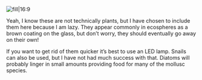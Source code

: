![fill|16:9](2c74792ef14c87340494b0bac1fa7a4e.png)

Yeah, I know these are not technically plants, but I have chosen to include them here because I am lazy. They appear commonly in ecospheres as a brown coating on the glass, but don’t worry, they should eventually go away on their own!

If you want to get rid of them quicker it’s best to use an LED lamp. Snails can also be used, but I have not had much success with that. Diatoms will probably linger in small amounts providing food for many of the mollusc species.